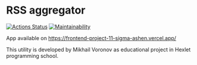 # RSS aggregator

[![Actions Status](https://github.com/msvoronov/frontend-project-11/actions/workflows/hexlet-check.yml/badge.svg)](https://github.com/msvoronov/frontend-project-11/actions)
[![Maintainability](https://api.codeclimate.com/v1/badges/2ef77ece4ed9b31f1c83/maintainability)](https://codeclimate.com/github/msvoronov/frontend-project-11/maintainability)

App available on
https://frontend-project-11-sigma-ashen.vercel.app/

This utility is developed by Mikhail Voronov as educational project in Hexlet programming school.